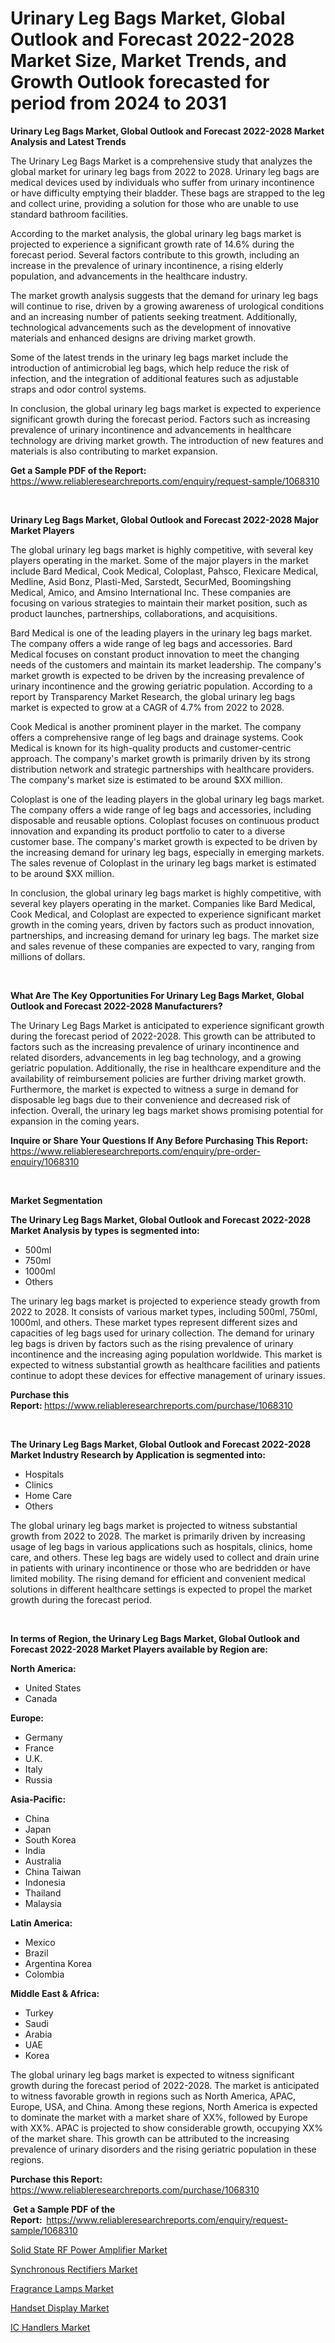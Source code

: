 <p><h1>Urinary Leg Bags Market, Global Outlook and Forecast 2022-2028 Market Size, Market Trends, and Growth Outlook forecasted for period from 2024 to 2031</h1></p><p><strong>Urinary Leg Bags Market, Global Outlook and Forecast 2022-2028 Market Analysis and Latest Trends</strong></p>
<p><p>The Urinary Leg Bags Market is a comprehensive study that analyzes the global market for urinary leg bags from 2022 to 2028. Urinary leg bags are medical devices used by individuals who suffer from urinary incontinence or have difficulty emptying their bladder. These bags are strapped to the leg and collect urine, providing a solution for those who are unable to use standard bathroom facilities.</p><p>According to the market analysis, the global urinary leg bags market is projected to experience a significant growth rate of 14.6% during the forecast period. Several factors contribute to this growth, including an increase in the prevalence of urinary incontinence, a rising elderly population, and advancements in the healthcare industry.</p><p>The market growth analysis suggests that the demand for urinary leg bags will continue to rise, driven by a growing awareness of urological conditions and an increasing number of patients seeking treatment. Additionally, technological advancements such as the development of innovative materials and enhanced designs are driving market growth.</p><p>Some of the latest trends in the urinary leg bags market include the introduction of antimicrobial leg bags, which help reduce the risk of infection, and the integration of additional features such as adjustable straps and odor control systems.</p><p>In conclusion, the global urinary leg bags market is expected to experience significant growth during the forecast period. Factors such as increasing prevalence of urinary incontinence and advancements in healthcare technology are driving market growth. The introduction of new features and materials is also contributing to market expansion.</p></p>
<p><strong>Get a Sample PDF of the Report:&nbsp;</strong> <a href="https://www.reliableresearchreports.com/enquiry/request-sample/1068310">https://www.reliableresearchreports.com/enquiry/request-sample/1068310</a></p>
<p>&nbsp;</p>
<p><strong>Urinary Leg Bags Market, Global Outlook and Forecast 2022-2028 Major Market Players</strong></p>
<p><p>The global urinary leg bags market is highly competitive, with several key players operating in the market. Some of the major players in the market include Bard Medical, Cook Medical, Coloplast, Pahsco, Flexicare Medical, Medline, Asid Bonz, Plasti-Med, Sarstedt, SecurMed, Boomingshing Medical, Amico, and Amsino International Inc. These companies are focusing on various strategies to maintain their market position, such as product launches, partnerships, collaborations, and acquisitions.</p><p>Bard Medical is one of the leading players in the urinary leg bags market. The company offers a wide range of leg bags and accessories. Bard Medical focuses on constant product innovation to meet the changing needs of the customers and maintain its market leadership. The company's market growth is expected to be driven by the increasing prevalence of urinary incontinence and the growing geriatric population. According to a report by Transparency Market Research, the global urinary leg bags market is expected to grow at a CAGR of 4.7% from 2022 to 2028.</p><p>Cook Medical is another prominent player in the market. The company offers a comprehensive range of leg bags and drainage systems. Cook Medical is known for its high-quality products and customer-centric approach. The company's market growth is primarily driven by its strong distribution network and strategic partnerships with healthcare providers. The company's market size is estimated to be around $XX million.</p><p>Coloplast is one of the leading players in the global urinary leg bags market. The company offers a wide range of leg bags and accessories, including disposable and reusable options. Coloplast focuses on continuous product innovation and expanding its product portfolio to cater to a diverse customer base. The company's market growth is expected to be driven by the increasing demand for urinary leg bags, especially in emerging markets. The sales revenue of Coloplast in the urinary leg bags market is estimated to be around $XX million.</p><p>In conclusion, the global urinary leg bags market is highly competitive, with several key players operating in the market. Companies like Bard Medical, Cook Medical, and Coloplast are expected to experience significant market growth in the coming years, driven by factors such as product innovation, partnerships, and increasing demand for urinary leg bags. The market size and sales revenue of these companies are expected to vary, ranging from millions of dollars.</p></p>
<p>&nbsp;</p>
<p><strong>What Are The Key Opportunities For Urinary Leg Bags Market, Global Outlook and Forecast 2022-2028 Manufacturers?</strong></p>
<p><p>The Urinary Leg Bags Market is anticipated to experience significant growth during the forecast period of 2022-2028. This growth can be attributed to factors such as the increasing prevalence of urinary incontinence and related disorders, advancements in leg bag technology, and a growing geriatric population. Additionally, the rise in healthcare expenditure and the availability of reimbursement policies are further driving market growth. Furthermore, the market is expected to witness a surge in demand for disposable leg bags due to their convenience and decreased risk of infection. Overall, the urinary leg bags market shows promising potential for expansion in the coming years.</p></p>
<p><strong>Inquire or Share Your Questions If Any Before Purchasing This Report:</strong> <a href="https://www.reliableresearchreports.com/enquiry/pre-order-enquiry/1068310">https://www.reliableresearchreports.com/enquiry/pre-order-enquiry/1068310</a></p>
<p>&nbsp;</p>
<p><strong>Market Segmentation</strong></p>
<p><strong>The Urinary Leg Bags Market, Global Outlook and Forecast 2022-2028 Market Analysis by types is segmented into:</strong></p>
<p><ul><li>500ml</li><li>750ml</li><li>1000ml</li><li>Others</li></ul></p>
<p><p>The urinary leg bags market is projected to experience steady growth from 2022 to 2028. It consists of various market types, including 500ml, 750ml, 1000ml, and others. These market types represent different sizes and capacities of leg bags used for urinary collection. The demand for urinary leg bags is driven by factors such as the rising prevalence of urinary incontinence and the increasing aging population worldwide. This market is expected to witness substantial growth as healthcare facilities and patients continue to adopt these devices for effective management of urinary issues.</p></p>
<p><strong>Purchase this Report:&nbsp;</strong><a href="https://www.reliableresearchreports.com/purchase/1068310">https://www.reliableresearchreports.com/purchase/1068310</a></p>
<p>&nbsp;</p>
<p><strong>The Urinary Leg Bags Market, Global Outlook and Forecast 2022-2028 Market Industry Research by Application is segmented into:</strong></p>
<p><ul><li>Hospitals</li><li>Clinics</li><li>Home Care</li><li>Others</li></ul></p>
<p><p>The global urinary leg bags market is projected to witness substantial growth from 2022 to 2028. The market is primarily driven by increasing usage of leg bags in various applications such as hospitals, clinics, home care, and others. These leg bags are widely used to collect and drain urine in patients with urinary incontinence or those who are bedridden or have limited mobility. The rising demand for efficient and convenient medical solutions in different healthcare settings is expected to propel the market growth during the forecast period.</p></p>
<p>&nbsp;</p>
<p><strong>In terms of Region, the Urinary Leg Bags Market, Global Outlook and Forecast 2022-2028 Market Players available by Region are:</strong></p>
<p>
    <p> <strong> North America: </strong>
        <ul>
            <li>United States</li>
            <li>Canada</li>
        </ul>
        </p> 
    <p> <strong> Europe: </strong>
        <ul>
            <li>Germany</li>
            <li>France</li>
            <li>U.K.</li>
            <li>Italy</li>
            <li>Russia</li>
        </ul>
        </p> 
    <p> <strong> Asia-Pacific: </strong>
        <ul>
            <li>China</li>
            <li>Japan</li>
            <li>South Korea</li>
            <li>India</li>
            <li>Australia</li>
            <li>China Taiwan</li>
            <li>Indonesia</li>
            <li>Thailand</li>
            <li>Malaysia</li>
        </ul>
        </p> 
    <p> <strong> Latin America: </strong>
        <ul>
            <li>Mexico</li>
            <li>Brazil</li>
            <li>Argentina Korea</li>
            <li>Colombia</li>
        </ul>
        </p> 
    <p> <strong> Middle East & Africa: </strong>
        <ul>
            <li>Turkey</li>
            <li>Saudi</li>
            <li>Arabia</li>
            <li>UAE</li>
            <li>Korea</li>
        </ul>
    </p>
    </p>
<p><p>The global urinary leg bags market is expected to witness significant growth during the forecast period of 2022-2028. The market is anticipated to witness favorable growth in regions such as North America, APAC, Europe, USA, and China. Among these regions, North America is expected to dominate the market with a market share of XX%, followed by Europe with XX%. APAC is projected to show considerable growth, occupying XX% of the market share. This growth can be attributed to the increasing prevalence of urinary disorders and the rising geriatric population in these regions.</p></p>
<p><strong>Purchase this Report: </strong><a href="https://www.reliableresearchreports.com/purchase/1068310">https://www.reliableresearchreports.com/purchase/1068310</a></p>
<p>&nbsp;<strong>Get a Sample PDF of the Report:&nbsp;&nbsp;</strong><a href="https://www.reliableresearchreports.com/enquiry/request-sample/1068310">https://www.reliableresearchreports.com/enquiry/request-sample/1068310</a></p>
<p><strong></strong></p>
<p><p><a href="https://medium.com/@avaalsop666/solid-state-rf-power-amplifier-market-size-market-outlook-and-market-forecast-2024-to-2031-4c8c5cd675b7">Solid State RF Power Amplifier Market</a></p><p><a href="https://medium.com/@vrahul.reportprime/synchronous-rectifiers-market-exploring-market-share-market-trends-and-future-growth-7f7c30691c02">Synchronous Rectifiers Market</a></p><p><a href="https://medium.com/@amosmonahan243/fragrance-lamps-market-report-reveals-the-latest-trends-and-growth-opportunities-of-this-market-1016d1e1b4aa">Fragrance Lamps Market</a></p><p><a href="https://medium.com/@avaalsop666/handset-display-market-research-report-its-history-and-forecast-2024-to-2031-5301b5edd389">Handset Display Market</a></p><p><a href="https://medium.com/@vrahul.reportprime/ic-handlers-market-insight-market-trends-growth-forecasted-from-2024-to-2031-2417212e267f">IC Handlers Market</a></p></p>